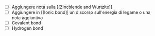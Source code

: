 - [ ] Aggiungere nota sulla [[Zincblende and Wurtzite]]
- [ ] Aggiungere in [[Ionic bond]] un discorso sull'energia di legame o una nota aggiuntiva
- [ ] Covalent bond 
- [ ] Hydrogen bond